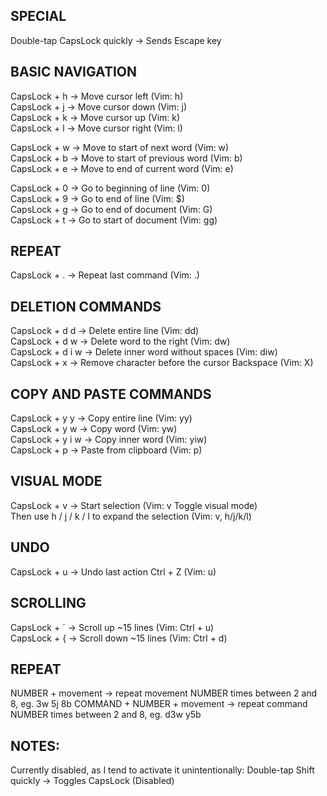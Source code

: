 ## SPECIAL

Double-tap CapsLock quickly → Sends Escape key

## BASIC NAVIGATION

CapsLock + h → Move cursor left (Vim: h)  
CapsLock + j → Move cursor down (Vim: j)  
CapsLock + k → Move cursor up (Vim: k)  
CapsLock + l → Move cursor right (Vim: l)  

CapsLock + w → Move to start of next word (Vim: w)  
CapsLock + b → Move to start of previous word (Vim: b)  
CapsLock + e → Move to end of current word (Vim: e)  

CapsLock + 0 → Go to beginning of line (Vim: 0)  
CapsLock + 9 → Go to end of line (Vim: $)  
CapsLock + g → Go to end of document (Vim: G)  
CapsLock + t → Go to start of document (Vim: gg)

## REPEAT

CapsLock + . → Repeat last command (Vim: .)

## DELETION COMMANDS

CapsLock + d d → Delete entire line (Vim: dd)  
CapsLock + d w → Delete word to the right (Vim: dw)  
CapsLock + d i w → Delete inner word without spaces (Vim: diw)  
CapsLock + x → Remove character before the cursor Backspace (Vim: X)

## COPY AND PASTE COMMANDS

CapsLock + y y → Copy entire line (Vim: yy)  
CapsLock + y w → Copy word (Vim: yw)  
CapsLock + y i w → Copy inner word (Vim: yiw)  
CapsLock + p → Paste from clipboard (Vim: p)

## VISUAL MODE

CapsLock + v → Start selection (Vim: v Toggle visual mode)  
Then use h / j / k / l to expand the selection (Vim: v, h/j/k/l)

## UNDO

CapsLock + u → Undo last action Ctrl + Z (Vim: u)

## SCROLLING

CapsLock + ´ → Scroll up ~15 lines (Vim: Ctrl + u)  
CapsLock + { → Scroll down ~15 lines (Vim: Ctrl + d)

## REPEAT

NUMBER + movement → repeat movement NUMBER times between 2 and 8, eg. 3w 5j 8b
COMMAND + NUMBER + movement → repeat command NUMBER times between 2 and 8, eg. d3w y5b

## NOTES:

Currently disabled, as I tend to activate it unintentionally: Double-tap Shift quickly → Toggles CapsLock (Disabled)  
